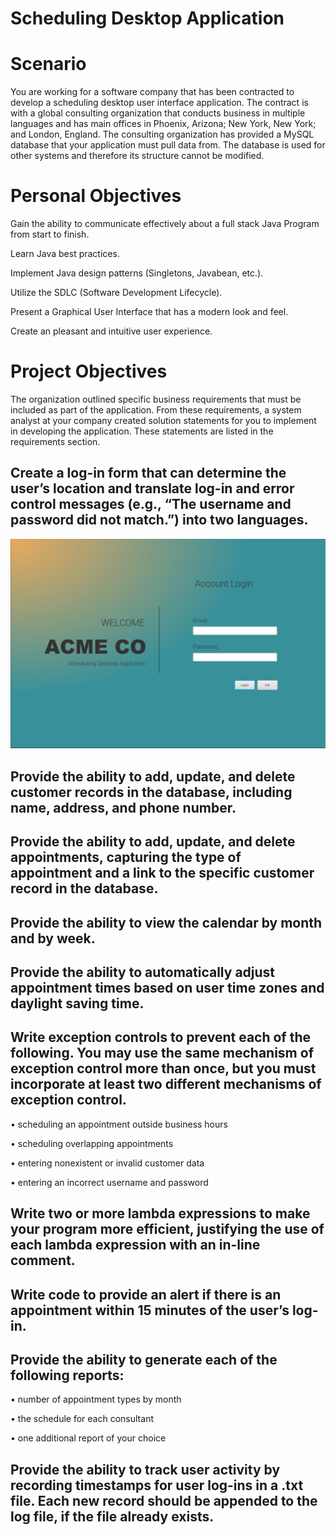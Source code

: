 # Scheduling Desktop Application

# Scenario
You are working for a software company that has been contracted to develop a scheduling desktop user interface application. The contract is with a global consulting organization that conducts business in multiple languages and has main offices in Phoenix, Arizona; New York, New York; and London, England. The consulting organization has provided a MySQL database that your application must pull data from. The database is used for other systems and therefore its structure cannot be modified.

# Personal Objectives
Gain the ability to communicate effectively about a full stack Java Program from start to finish. 

Learn Java best practices.

Implement Java design patterns (Singletons, Javabean, etc.).

Utilize the SDLC (Software Development Lifecycle).

Present a Graphical User Interface that has a modern look and feel.

Create an pleasant and intuitive user experience.

# Project Objectives

The organization outlined specific business requirements that must be included as part of the application. 
From these requirements, a system analyst at your company created solution statements for you to implement in developing the application. These statements are listed in the requirements section.

## Create a log-in form that can determine the user’s location and translate log-in and error control messages (e.g., “The username and password did not match.”) into two languages.
![Login Page](/GUI/LoginPage.PNG)

## Provide the ability to add, update, and delete customer records in the database, including name, address, and phone number.

## Provide the ability to add, update, and delete appointments, capturing the type of appointment and a link to the specific customer record in the database.

## Provide the ability to view the calendar by month and by week.

## Provide the ability to automatically adjust appointment times based on user time zones and daylight saving time.

## Write exception controls to prevent each of the following. You may use the same mechanism of exception control more than once, but you must incorporate at least  two different mechanisms of exception control.
   
   •   scheduling an appointment outside business hours
   
   •   scheduling overlapping appointments
   
   •   entering nonexistent or invalid customer data
   
   •   entering an incorrect username and password
   

## Write two or more lambda expressions to make your program more efficient, justifying the use of each lambda expression with an in-line comment.

## Write code to provide an alert if there is an appointment within 15 minutes of the user’s log-in.

## Provide the ability to generate each  of the following reports:
   
   •   number of appointment types by month
   
   •   the schedule for each consultant
   
   •   one additional report of your choice
   
## Provide the ability to track user activity by recording timestamps for user log-ins in a .txt file. Each new record should be appended to the log file, if the file already exists.
